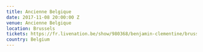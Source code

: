 ```yaml
---
title: Ancienne Belgique
date: 2017-11-08 20:00:00 Z
venue: Ancienne Belgique
location: Brussels
tickets: https://fr.livenation.be/show/980368/benjamin-clementine/brussels/2017-11-08/en
country: Belgium
---
```


